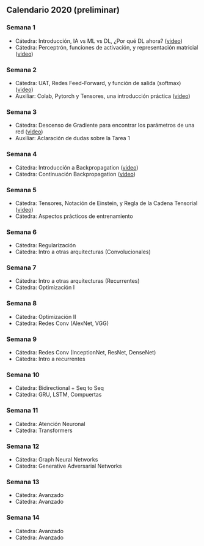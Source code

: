 ## Calendario 2020 (preliminar)

### Semana 1

* Cátedra: Introducción, IA vs ML vs DL, ¿Por qué DL ahora? ([video](https://www.youtube.com/watch?v=BASByOlqqkc&list=PLBjZ-ginWc1e0_Dp4heHglsjJmacV_F20&index=1))
* Cátedra: Perceptrón, funciones de activación, y representación matricial ([video](https://www.youtube.com/watch?v=mDCxK2Pu0mA&list=PLBjZ-ginWc1e0_Dp4heHglsjJmacV_F20&index=2))

### Semana 2

* Cátedra: UAT, Redes Feed-Forward, y función de salida (softmax) ([video](https://www.youtube.com/watch?v=eV-N1ozcZrk&list=PLBjZ-ginWc1e0_Dp4heHglsjJmacV_F20&index=3))
* Auxiliar: Colab, Pytorch y Tensores, una introducción práctica ([video](https://www.youtube.com/watch?v=gjTV_7X2O9Y&feature=youtu.be))

### Semana 3

* Cátedra: Descenso de Gradiente para encontrar los parámetros de una red ([video](https://www.youtube.com/watch?v=G4dnRSSC6Kw))
* Auxiliar: Aclaración de dudas sobre la Tarea 1

### Semana 4

* Cátedra: Introducción a Backpropagation ([video](https://www.youtube.com/watch?v=1EUAoM1EhM0))
* Cátedra: Continuación Backpropagation ([video](https://www.youtube.com/watch?v=Gp2rY7LvTyQ))

### Semana 5

* Cátedra: Tensores, Notación de Einstein, y Regla de la Cadena Tensorial ([video](https://www.youtube.com/watch?v=pLUNS_tK-K8))
* Cátedra: Aspectos prácticos de entrenamiento

### Semana 6

* Cátedra: Regularización
* Cátedra: Intro a otras arquitecturas (Convolucionales)

### Semana 7

* Cátedra: Intro a otras arquitecturas (Recurrentes)
* Cátedra: Optimización I

### Semana 8

* Cátedra: Optimización II
* Cátedra: Redes Conv (AlexNet, VGG)

### Semana 9

* Cátedra: Redes Conv (InceptionNet, ResNet, DenseNet)
* Cátedra: Intro a recurrentes

### Semana 10

* Cátedra: Bidirectional + Seq to Seq
* Cátedra: GRU, LSTM, Compuertas

### Semana 11

* Cátedra: Atención Neuronal
* Cátedra: Transformers

### Semana 12

* Cátedra: Graph Neural Networks 
* Cátedra: Generative Adversarial Networks

### Semana 13

* Cátedra: Avanzado
* Cátedra: Avanzado

### Semana 14

* Cátedra: Avanzado
* Cátedra: Avanzado
